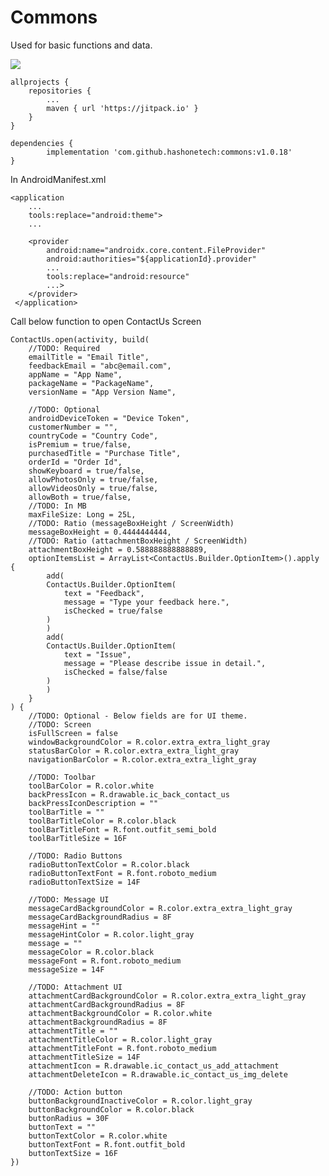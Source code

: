 # Commons
Used for basic functions and data.

[![](https://jitpack.io/v/hashonetech/commons.svg)](https://jitpack.io/#hashonetech/commons)

	allprojects {
		repositories {
			...
			maven { url 'https://jitpack.io' }
		}
	}
  
	dependencies {
	        implementation 'com.github.hashonetech:commons:v1.0.18'
	}

In AndroidManifest.xml

	<application
		...
		tools:replace="android:theme">
		...

		<provider
		    android:name="androidx.core.content.FileProvider"
		    android:authorities="${applicationId}.provider"
		    ...
		    tools:replace="android:resource"
		    ...>
		</provider>
	 </application>

Call below function to open ContactUs Screen

	ContactUs.open(activity, build(
		//TODO: Required
		emailTitle = "Email Title",
		feedbackEmail = "abc@email.com",
		appName = "App Name",
		packageName = "PackageName",
		versionName = "App Version Name",

		//TODO: Optional
		androidDeviceToken = "Device Token",
		customerNumber = "",
		countryCode = "Country Code",
		isPremium = true/false,
		purchasedTitle = "Purchase Title",
		orderId = "Order Id",
		showKeyboard = true/false,
		allowPhotosOnly = true/false,
		allowVideosOnly = true/false,
		allowBoth = true/false,
		//TODO: In MB
		maxFileSize: Long = 25L,
		//TODO: Ratio (messageBoxHeight / ScreenWidth)
		messageBoxHeight = 0.4444444444,
		//TODO: Ratio (attachmentBoxHeight / ScreenWidth)
		attachmentBoxHeight = 0.588888888888889,
		optionItemsList = ArrayList<ContactUs.Builder.OptionItem>().apply {
		    add(
			ContactUs.Builder.OptionItem(
			    text = "Feedback",
			    message = "Type your feedback here.",
			    isChecked = true/false
			)
		    )
		    add(
			ContactUs.Builder.OptionItem(
			    text = "Issue",
			    message = "Please describe issue in detail.",
			    isChecked = false/false
			)
		    )
		}
	) {
		//TODO: Optional - Below fields are for UI theme.
		//TODO: Screen
		isFullScreen = false
		windowBackgroundColor = R.color.extra_extra_light_gray
		statusBarColor = R.color.extra_extra_light_gray
		navigationBarColor = R.color.extra_extra_light_gray

		//TODO: Toolbar
		toolBarColor = R.color.white
		backPressIcon = R.drawable.ic_back_contact_us
		backPressIconDescription = ""
		toolBarTitle = ""
		toolBarTitleColor = R.color.black
		toolBarTitleFont = R.font.outfit_semi_bold
		toolBarTitleSize = 16F

		//TODO: Radio Buttons
		radioButtonTextColor = R.color.black
		radioButtonTextFont = R.font.roboto_medium
		radioButtonTextSize = 14F

		//TODO: Message UI
		messageCardBackgroundColor = R.color.extra_extra_light_gray
		messageCardBackgroundRadius = 8F
		messageHint = ""
		messageHintColor = R.color.light_gray
		message = ""
		messageColor = R.color.black
		messageFont = R.font.roboto_medium
		messageSize = 14F

		//TODO: Attachment UI
		attachmentCardBackgroundColor = R.color.extra_extra_light_gray
		attachmentCardBackgroundRadius = 8F
		attachmentBackgroundColor = R.color.white
		attachmentBackgroundRadius = 8F
		attachmentTitle = ""
		attachmentTitleColor = R.color.light_gray
		attachmentTitleFont = R.font.roboto_medium
		attachmentTitleSize = 14F
		attachmentIcon = R.drawable.ic_contact_us_add_attachment
		attachmentDeleteIcon = R.drawable.ic_contact_us_img_delete

		//TODO: Action button
		buttonBackgroundInactiveColor = R.color.light_gray
		buttonBackgroundColor = R.color.black
		buttonRadius = 30F
		buttonText = ""
		buttonTextColor = R.color.white
		buttonTextFont = R.font.outfit_bold
		buttonTextSize = 16F
	})

